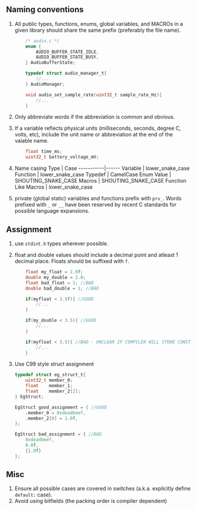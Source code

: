 
## Naming conventions
1) All public types, functions, enums, global variables, and MACROs in a given library should share the same prefix (preferably the file name).
    ```C
        /* audio.c */
        enum {
            AUDIO_BUFFER_STATE_IDLE,
            AUDIO_BUFFER_STATE_BUSY,
        } AudioBufferState;

        typedef struct audio_manager_t{
            //...
        } AudioManager;

        void audio_set_sample_rate(uint32_t sample_rate_Hz){
            //...
        }
    ```

1) Only abbreviate words if the abbreviation is common and obvious.

1) If a variable reflects physical units (milliseconds, seconds, degree C, volts, etc), include the unit name or abbreviation at the end of the vaiable name.
    ```C
        float time_ms;
        uint32_t battery_voltage_mV;
    ```
1) Name casing
    Type | Case
    -----------|------
    Variable             | lower_snake_case
    Function             | lower_snake_case
    Typedef              | CamelCase
    Enum Value           | SHOUTING_SNAKE_CASE 
    Macros               | SHOUTING_SNAKE_CASE
    Function Like Macros | lower_snake_case

1) private (global static) variables and functions prefix with `prv_`. Words prefixed with `_` or `__` have been reserved by recent C standards for possible language expansions. 

## Assignment
1) use `stdint.h` types  wherever possible.

1) float and double values should include a decimal point and atleast 1 decimal place. Floats should be suffixed with `f`.
    ```C
        float my_float = 1.0f;
        double my_double = 2.0;
        float bad_float = 1; //BAD
        double bad_double = 1; //BAD

        if(myfloat < 3.5f){ //GOOD
            //...
        }

        if(my_double < 3.5){ //GOOD
            //...
        }

        if(myfloat < 3.5){ //BAD - UNCLEAR IF COMPILER WILL STORE CONST AS FLOATS OR CONVERT myFloat TO DOUBLE
            //...
        }
    ```

1) Use C99 style struct assignment
    ```C
    typedef struct eg_struct_t{
        uint32_t member_0;
        float    member_1;
        float    member_2[2];
    } EgStruct;

    EgStruct good_assignment = { //GOOD
        .member_0 = 0xdeadbeef,
        .member_2[0] = 1.0f,
    };

    EgStruct bad_assignment = { //BAD
        0xdeadbeef,
        0.0f,
        {1.0f}
    };
    ```

## Misc
1) Ensure all possible cases are covered in switches (a.k.a. explicitly define `default:` case).
2) Avoid using bitfields (the packing order is compiler dependent)